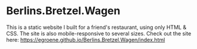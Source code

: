 # Berlins.Bretzel.Wagen
This is a static website I built for a friend's restaurant, using only HTML & CSS. The site is also mobile-responsive to several sizes.
Check out the site here: https://egroene.github.io/Berlins.Bretzel.Wagen/index.html
